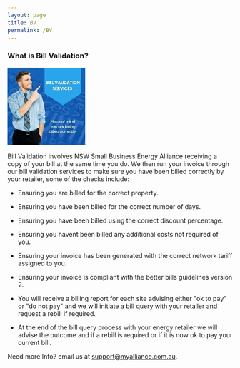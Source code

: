 ```yaml
---
layout: page
title: BV
permalink: /BV
---
```


### What is Bill Validation?

![NSW Small Business Energy Alliance. Uniting for Fair Energy Prices & Success. Advocate Educate Collaborate.](/assets/BV.jpg).




Bill Validation involves NSW Small Business Energy Alliance receiving a copy of your bill at the same time you do. 
We then run your invoice through our bill validation services to make sure you have been billed correctly by your retailer, some of the checks include:  

* Ensuring you are billed for the correct property.  

* Ensuring you have been billed for the correct number of days.  

* Ensuring you have been billed using the correct discount percentage. 

* Ensuring you havent been billed any additional costs not required of you. 

* Ensuring your invoice has been generated with the correct network tariff assigned to you.  

* Ensuring your invoice is compliant with the better bills guidelines version 2.  

* You will receive a billing report for each site advising either "ok to pay" or "do not pay" and we will initiate a bill query with your retailer and request a rebill if required.  

* At the end of the bill query process with your energy retailer we will advise the outcome and if a rebill is required or if it is now ok to pay your current bill. 

Need more Info? email us at support@myalliance.com.au.


